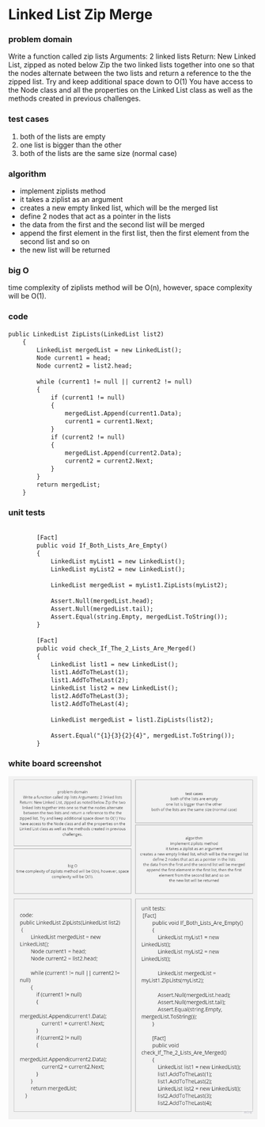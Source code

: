 # Linked List Zip Merge

### problem domain

Write a function called zip lists
Arguments: 2 linked lists
Return: New Linked List, zipped as noted below
Zip the two linked lists together into one so that the nodes alternate between the two lists and return a reference to the the zipped list.
Try and keep additional space down to O(1)
You have access to the Node class and all the properties on the Linked List class as well as the methods created in previous challenges.

### test cases

1. both of the lists are empty
2. one list is bigger than the other
3. both of the lists are the same size (normal case)


### algorithm
- implement ziplists method
- it takes a ziplist as an argument
- creates a new empty linked list, which will be the merged list
- define 2 nodes that act as a pointer in the lists
- the data from the first and the second list will be merged
- append the first element in the first list, then the first element from the second list and so on
- the new list will be returned

### big O

time complexity of ziplists method will be O(n), however, space complexity will be O(1).

### code
```
public LinkedList ZipLists(LinkedList list2)
    {
        LinkedList mergedList = new LinkedList();
        Node current1 = head;
        Node current2 = list2.head;

        while (current1 != null || current2 != null)
        {
            if (current1 != null)
            {
                mergedList.Append(current1.Data);
                current1 = current1.Next;
            }
            if (current2 != null)
            {
                mergedList.Append(current2.Data);
                current2 = current2.Next;
            }
        }
        return mergedList;
    }
```


### unit tests
```

        [Fact]
        public void If_Both_Lists_Are_Empty()
        {
            LinkedList myList1 = new LinkedList();
            LinkedList myList2 = new LinkedList();

            LinkedList mergedList = myList1.ZipLists(myList2);

            Assert.Null(mergedList.head);
            Assert.Null(mergedList.tail);
            Assert.Equal(string.Empty, mergedList.ToString());
        }

        [Fact]
        public void check_If_The_2_Lists_Are_Merged()
        {
            LinkedList list1 = new LinkedList();
            list1.AddToTheLast(1);
            list1.AddToTheLast(2);
            LinkedList list2 = new LinkedList();
            list2.AddToTheLast(3);
            list2.AddToTheLast(4);

            LinkedList mergedList = list1.ZipLists(list2);

            Assert.Equal("{1}{3}{2}{4}", mergedList.ToString());
        }
```
### white board screenshot

![white board image](/assets/ziplistswb.jpg)
